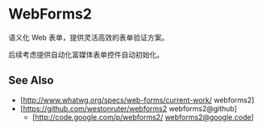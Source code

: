 
# WebForms2

语义化 Web 表单，提供灵活高效的表单验证方案。

后续考虑提供自动化富媒体表单控件自动初始化。

## See Also
* [http://www.whatwg.org/specs/web-forms/current-work/ webforms2]
* [https://github.com/westonruter/webforms2 webforms2@github]
    * [http://code.google.com/p/webforms2/ webforms2@google.code]
